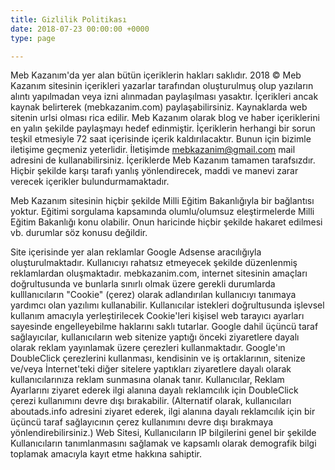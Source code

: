 ```yaml
---
title: Gizlilik Politikası
date: 2018-07-23 00:00:00 +0000
type: page

---
```

Meb Kazanım'da yer alan bütün içeriklerin hakları saklıdır. 2018 © Meb Kazanım sitesinin içerikleri yazarlar tarafından oluşturulmuş olup yazıların alıntı yapılmadan veya izni alınmadan paylaşılması yasaktır. İçerikleri ancak kaynak belirterek (mebkazanim.com) paylaşabilirsiniz. Kaynaklarda web sitenin urlsi olması rica edilir. Meb Kazanım olarak blog ve haber içeriklerini en yalın şekilde paylaşmayı hedef edinmiştir. İçeriklerin herhangi bir sorun teşkil etmesiyle 72 saat içerisinde içerik kaldırılacaktır. Bunun için bizimle iletişime geçmeniz yeterlidir. İletişimde mebkazanim@gmail.com mail adresini de kullanabilirsiniz. İçeriklerde Meb Kazanım tamamen tarafsızdır. Hiçbir şekilde karşı tarafı yanlış yönlendirecek, maddi ve manevi zarar verecek içerikler bulundurmamaktadır.

Meb Kazanım sitesinin hiçbir şekilde Milli Eğitim Bakanlığıyla bir bağlantısı yoktur. Eğitimi sorgulama kapsamında olumlu/olumsuz eleştirmelerde Milli Eğitim Bakanlığı konu olabilir. Onun haricinde hiçbir şekilde hakaret edilmesi vb. durumlar söz konusu değildir.

Site içerisinde yer alan reklamlar Google Adsense aracılığıyla oluşturulmaktadır. Kullanıcıyı rahatsız etmeyecek şekilde düzenlenmiş reklamlardan oluşmaktadır. mebkazanim.com, internet sitesinin amaçları doğrultusunda ve bunlarla sınırlı olmak üzere gerekli durumlarda kulllanıcıların "Cookie" (çerez) olarak adlandırılan kullanıcıyı tanımaya yardımcı olan yazılımı kullanabilir. Kullanıcılar istekleri doğrultusunda işlevsel kullanım amacıyla yerleştirilecek Cookie'leri kişisel web tarayıcı ayarları sayesinde engelleyebilme haklarını saklı tutarlar. Google dahil üçüncü taraf sağlayıcılar, kullanıcıların web sitenize yaptığı önceki ziyaretlere dayalı olarak reklam yayınlamak üzere çerezleri kullanmaktadır. Google'ın DoubleClick çerezlerini kullanması, kendisinin ve iş ortaklarının, sitenize ve/veya İnternet'teki diğer sitelere yaptıkları ziyaretlere dayalı olarak kullanıcılarınıza reklam sunmasına olanak tanır. Kullanıcılar, Reklam Ayarlarını ziyaret ederek ilgi alanına dayalı reklamcılık için DoubleClick çerezi kullanımını devre dışı bırakabilir. (Alternatif olarak, kullanıcıları aboutads.info adresini ziyaret ederek, ilgi alanına dayalı reklamcılık için bir üçüncü taraf sağlayıcının çerez kullanımını devre dışı bırakmaya yönlendirebilirsiniz.) Web Sitesi, Kullanıcıların IP bilgilerini genel bir şekilde Kullanıcıların tanımlanmasını sağlamak ve kapsamlı olarak demografik bilgi toplamak amacıyla kayıt etme hakkına sahiptir.